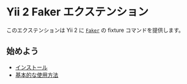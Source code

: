 Yii 2 Faker エクステンション
============================

このエクステンションは Yii 2 に [`Faker`](https://github.com/fzaninotto/Faker) の fixture コマンドを提供します。

始めよう
--------

* [インストール](installation.md)
* [基本的な使用方法](basic-usage.md)
